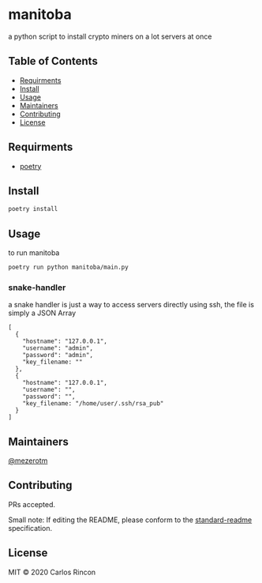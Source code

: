 # manitoba


a python script to install crypto miners on a lot servers at once

## Table of Contents

- [Requirments](#Requirments)
- [Install](#install)
- [Usage](#usage)
- [Maintainers](#maintainers)
- [Contributing](#contributing)
- [License](#license)

## Requirments

- [poetry](https://github.com/python-poetry/poetry)

## Install

```sh
poetry install
```

## Usage
to run manitoba
```sh
poetry run python manitoba/main.py
```
### snake-handler
a snake handler is just a way to access servers directly using ssh, the file is simply a JSON Array

```
[
  {
    "hostname": "127.0.0.1",
    "username": "admin",
    "password": "admin",
    "key_filename: ""
  },
  {
    "hostname": "127.0.0.1",
    "username": "",
    "password": "",
    "key_filename: "/home/user/.ssh/rsa_pub"
  }
]
```

## Maintainers

[@mezerotm](https://github.com/mezerotm)

## Contributing

PRs accepted.

Small note: If editing the README, please conform to the [standard-readme](https://github.com/RichardLitt/standard-readme) specification.

## License

MIT © 2020 Carlos Rincon
